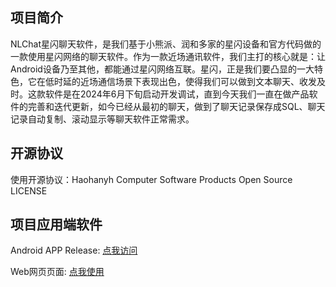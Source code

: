 ## 项目简介
NLChat星闪聊天软件，是我们基于小熊派、润和多家的星闪设备和官方代码做的一款使用星闪网络的聊天软件。作为一款近场通讯软件，我们主打的核心就是：让Android设备乃至其他，都能通过星闪网络互联。星闪，正是我们要凸显的一大特色，它在低时延的近场通信场景下表现出色，使得我们可以做到文本聊天、收发及时。这款软件是在2024年6月下旬启动开发调试，直到今天我们一直在做产品软件的完善和迭代更新，如今已经从最初的聊天，做到了聊天记录保存成SQL、聊天记录自动复制、滚动显示等聊天软件正常需求。
## 开源协议
使用开源协议：Haohanyh Computer Software Products Open Source LICENSE
## 项目应用端软件
Android APP Release: [点我访问](https://github.com/Hny0305Lin/NLChat/releases)

Web网页页面: [点我使用](https://nlchat.haohanyh.ovh/)